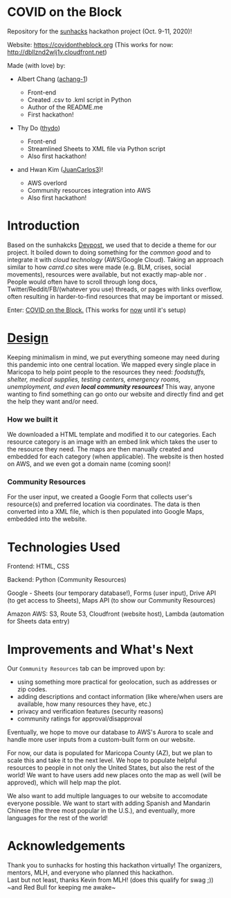 # COVID on the Block  
Repository for the [sunhacks](https://sunhacks2020.devpost.com/) hackathon project (Oct. 9-11, 2020)! 

Website: https://covidontheblock.org (This works for now: http://dbllznd2wlj1v.cloudfront.net) 

Made (with love) by: 

- Albert Chang ([achang-1](https://github.com/achang-1)) 
  - Front-end 
  - Created .csv to .kml script in Python
  - Author of the README.me 
  - First hackathon!

- Thy Do ([thydo](https://github.com/thydo))
  - Front-end
  - Streamlined Sheets to XML file via Python script 
  - Also first hackathon! 

- and Hwan Kim ([JuanCarlos3](https://github.com/JuanCarlos3))!
  - AWS overlord 
  - Community resources integration into AWS 
  - Also first hackathon! 

# Introduction 
Based on the sunhakcks [Devpost](https://sunhacks2020.devpost.com/), we used that to decide a theme for our project. It boiled down to doing something for the *common good* and to integrate it with *cloud technology* (AWS/Google Cloud). Taking an approach similar to how *carrd.co* sites were made (e.g. BLM, crises, social movements), resources were available, but not exactly map-able nor . People would often have to scroll through long docs, Twitter/Reddit/FB/(whatever you use) threads, or pages with links overflow, often resulting in harder-to-find resources that may be important or missed. 

Enter: [COVID on the Block.](https://covidontheblock.org) (This works for [now](http://dbllznd2wlj1v.cloudfront.net) until it's setup) 

# [Design](https://docs.google.com/document/d/1633ha0vAzMU699krRV_VgbRfDuGwovxLZ3KoVy5aeiw/edit?usp=sharing) 
Keeping minimalism in mind, we put everything someone may need during this pandemic into one central location. We mapped every single place in Maricopa to help point people to the resources they need: *foodstuffs, shelter, medical supplies, testing centers, emergency rooms, unemployment, and even **local community resources!*** This way, anyone wanting to find something can go onto our website and directly find and get the help they want and/or need. 

### How we built it 
We downloaded a HTML template and modified it to our categories. Each resource category is an image with an embed link which takes the user to the resource they need. The maps are then manually created and embedded for each category (when applicable). The website is then hosted on AWS, and we even got a domain name (coming soon)! 

### Community Resources
For the user input, we created a Google Form that collects user's resource(s) and preferred location via coordinates. The data is then converted into a XML file, which is then populated into Google Maps, embedded into the website. 

# Technologies Used 
Frontend: HTML, CSS 

Backend: Python (Community Resources) 

Google - Sheets (our temporary database!), Forms (user input), Drive API (to get access to Sheets), Maps API (to show our Community Resources)

Amazon AWS: S3, Route 53, Cloudfront (website host), Lambda (automation for Sheets data entry)


# Improvements and What's Next 
Our `Community Resources` tab can be improved upon by: 
- using something more practical for geolocation, such as addresses or zip codes. 
- adding descriptions and contact information (like where/when users are available, how many resources they have, etc.) 
- privacy and verification features (security reasons) 
- community ratings for approval/disapproval

Eventually, we hope to move our database to AWS's Aurora to scale and handle more user inputs from a custom-built form on our website. 

For now, our data is populated for Maricopa County (AZ), but we plan to scale this and take it to the next level. We hope to populate helpful resources to people in not only the United States, but also the rest of the world! We want to have users add new places onto the map as well (will be approved), which will help map the plot. 

We also want to add multiple languages to our website to accomodate everyone possible. We want to start with adding Spanish and Mandarin Chinese (the three most popular in the U.S.), and eventually, more languages for the rest of the world!  

# Acknowledgements
Thank you to sunhacks for hosting this hackathon virtually! The organizers, mentors, MLH, and everyone who planned this hackathon.  
Last but not least, thanks Kevin from MLH! (does this qualify for swag ;)) ~and Red Bull for keeping me awake~  
